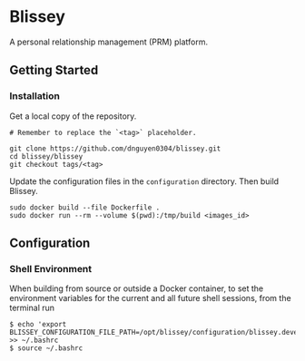 # Blissey
A personal relationship management (PRM) platform.

## Getting Started
### Installation
Get a local copy of the repository.
```
# Remember to replace the `<tag>` placeholder.

git clone https://github.com/dnguyen0304/blissey.git
cd blissey/blissey
git checkout tags/<tag>
```

Update the configuration files in the `configuration` directory. Then build Blissey.
```
sudo docker build --file Dockerfile .
sudo docker run --rm --volume $(pwd):/tmp/build <images_id>
```

Configuration
-------------
### Shell Environment
When building from source or outside a Docker container, to set the environment variables for the current and all future shell sessions, from the terminal run
```
$ echo 'export BLISSEY_CONFIGURATION_FILE_PATH=/opt/blissey/configuration/blissey.development.config"' >> ~/.bashrc
$ source ~/.bashrc
```
